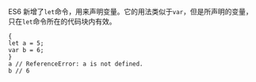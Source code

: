 ES6 新增了`let`命令，用来声明变量。它的用法类似于`var`，但是所声明的变量，只在`let`命令所在的代码块内有效。

```
{
let a = 5;
var b = 6;
}
a // ReferenceError: a is not defined.
b // 6
```





